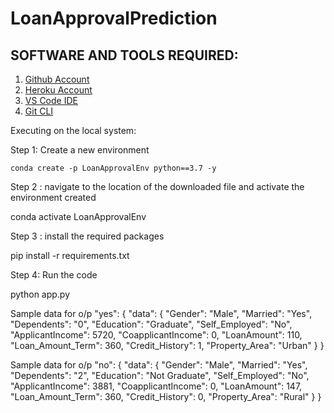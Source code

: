 # LoanApprovalPrediction

## SOFTWARE AND TOOLS REQUIRED:

1. [Github Account](https://github.com)
2. [Heroku Account](https://heroku.com)
3. [VS Code IDE](https://code.visualstudio.com/)
4. [Git CLI](https://git-scm.com/book/en/v2/Getting-Started-The-Command-Line)

Executing on the local system:

Step 1: Create a new environment

    conda create -p LoanApprovalEnv python==3.7 -y

Step 2 : navigate to the location of the downloaded file and activate the environment created

   conda activate LoanApprovalEnv

Step 3 : install the required packages

   pip install -r requirements.txt

Step 4: Run the code

   python app.py

Sample data for o/p "yes":
{
   "data": {
      "Gender": "Male",
      "Married": "Yes",
      "Dependents": "0",
      "Education": "Graduate",
      "Self_Employed": "No",
      "ApplicantIncome": 5720,
      "CoapplicantIncome": 0,
      "LoanAmount": 110,
      "Loan_Amount_Term": 360,
      "Credit_History": 1,
      "Property_Area": "Urban"
   }
}


Sample data for o/p "no":
{
   "data": {
      "Gender": "Male",
      "Married": "Yes",
      "Dependents": "2",
      "Education": "Not Graduate",
      "Self_Employed": "No",
      "ApplicantIncome": 3881,
      "CoapplicantIncome": 0,
      "LoanAmount": 147,
      "Loan_Amount_Term": 360,
      "Credit_History": 0,
      "Property_Area": "Rural"
   }
}
